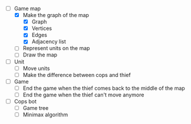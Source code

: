 - [ ] Game map
    - [x] Make the graph of the map
      - [x] Graph
      - [x] Vertices
      - [x] Edges
      - [x] Adjacency list
    - [ ] Represent units on the map
    - [ ] Draw the map
- [ ] Unit
  - [ ] Move units
  - [ ] Make the difference between cops and thief
- [ ] Game
  - [ ] End the game when the thief comes back to the middle of the map
  - [ ] End the game when the thief can't move anymore
- [ ] Cops bot
  - [ ] Game tree
  - [ ] Minimax algorithm